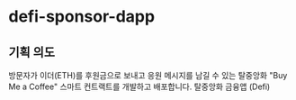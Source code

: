 # defi-sponsor-dapp
## 기획 의도
방문자가 이더(ETH)를 후원금으로 보내고 응원 메시지를 남길 수 있는 탈중앙화 "Buy Me a Coffee" 스마트 컨트랙트를 개발하고 배포합니다. 탈중앙화 금융앱 (Defi)
